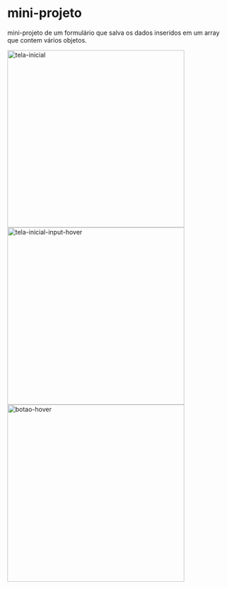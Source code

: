 # mini-projeto

mini-projeto de um formulário que salva os dados inseridos em um array que contem vários objetos.

<div class="box">
<img src="https://github.com/lukebarbosa/mini-projeto/blob/main/img/tela%20inicial.png" alt="tela-inicial" height="400px">
<img src="https://github.com/lukebarbosa/mini-projeto/blob/main/img/tela%20inicial-input-hover.png" alt="tela-inicial-input-hover" height="400px">
<img src="https://github.com/lukebarbosa/mini-projeto/blob/main/img/hover-botao.png" alt="botao-hover" height="400px">
</div>
